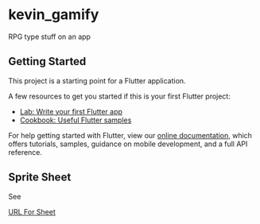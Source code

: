 # kevin_gamify

RPG type stuff on an app

## Getting Started

This project is a starting point for a Flutter application.

A few resources to get you started if this is your first Flutter project:

- [Lab: Write your first Flutter app](https://flutter.io/docs/get-started/codelab)
- [Cookbook: Useful Flutter samples](https://flutter.io/docs/cookbook)

For help getting started with Flutter, view our 
[online documentation](https://flutter.io/docs), which offers tutorials, 
samples, guidance on mobile development, and a full API reference.


## Sprite Sheet

See 

[URL For Sheet](http://gaurav.munjal.us/Universal-LPC-Spritesheet-Character-Generator/#?body=tanned&legs=robe_skirt&clothes=longsleeve_brown&hair=messy1_brunette&arms=none&=shoes_black&shoes=boots_metal&belt=leather)